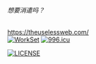 ###### 想要消遣吗？
https://theuselessweb.com/  
[![WorkSet](https://img.shields.io/badge/IDE-JetBrains-green)](https://www.jetbrains.com/)
[![996.icu](https://img.shields.io/badge/link-996.icu-red.svg)](https://996.icu)

[![LICENSE](https://img.shields.io/badge/license-Anti%20996-blue.svg)](https://github.com/996icu/996.ICU/blob/master/LICENSE)
